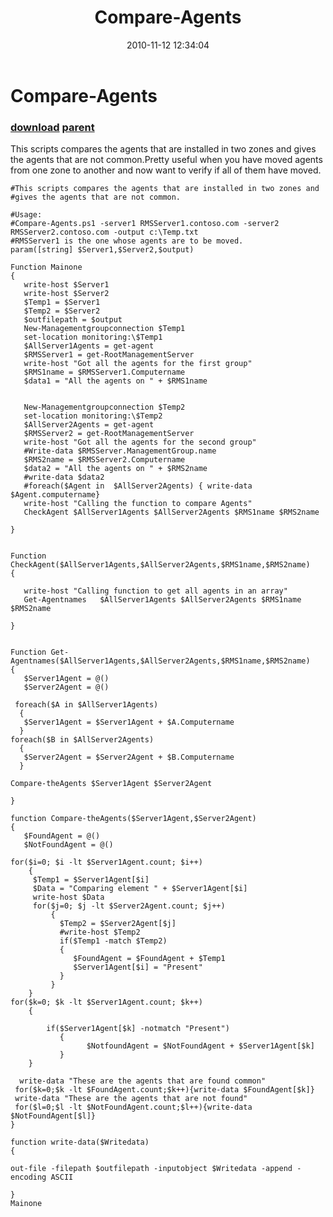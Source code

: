 ﻿---
pid:            2359
parent:         2357
children:       
poster:         Parag Waghmare
title:          Compare-Agents
date:           2010-11-12 12:34:04
description:    This scripts compares the agents that are installed in two zones and gives the agents that are not common.Pretty useful when you have moved agents from one zone to another and now want to verify if all of them have moved.

format:         posh
---

# Compare-Agents

### [download](2359.ps1) [parent](2357.md) 

This scripts compares the agents that are installed in two zones and gives the agents that are not common.Pretty useful when you have moved agents from one zone to another and now want to verify if all of them have moved.


```posh
#This scripts compares the agents that are installed in two zones and
#gives the agents that are not common.

#Usage:
#Compare-Agents.ps1 -server1 RMSServer1.contoso.com -server2 RMSServer2.contoso.com -output c:\Temp.txt
#RMSServer1 is the one whose agents are to be moved.
param([string] $Server1,$Server2,$output)

Function Mainone
{
   write-host $Server1
   write-host $Server2
   $Temp1 = $Server1
   $Temp2 = $Server2
   $outfilepath = $output
   New-Managementgroupconnection $Temp1
   set-location monitoring:\$Temp1
   $AllServer1Agents = get-agent
   $RMSServer1 = get-RootManagementServer
   write-host "Got all the agents for the first group"
   $RMS1name = $RMSServer1.Computername 
   $data1 = "All the agents on " + $RMS1name
  

   New-Managementgroupconnection $Temp2
   set-location monitoring:\$Temp2
   $AllServer2Agents = get-agent
   $RMSServer2 = get-RootManagementServer
   write-host "Got all the agents for the second group"
   #Write-data $RMSServer.ManagementGroup.name
   $RMS2name = $RMSServer2.Computername
   $data2 = "All the agents on " + $RMS2name
   #write-data $data2
   #foreach($Agent in  $AllServer2Agents) { write-data $Agent.computername}
   write-host "Calling the function to compare Agents"
   CheckAgent $AllServer1Agents $AllServer2Agents $RMS1name $RMS2name

}


Function CheckAgent($AllServer1Agents,$AllServer2Agents,$RMS1name,$RMS2name)
{
   
   write-host "Calling function to get all agents in an array"
   Get-Agentnames   $AllServer1Agents $AllServer2Agents $RMS1name $RMS2name
   
}


Function Get-Agentnames($AllServer1Agents,$AllServer2Agents,$RMS1name,$RMS2name)
{
   $Server1Agent = @() 
   $Server2Agent = @()
 
 foreach($A in $AllServer1Agents)
  {
   $Server1Agent = $Server1Agent + $A.Computername
  }
foreach($B in $AllServer2Agents)
  {
   $Server2Agent = $Server2Agent + $B.Computername
  }
   
Compare-theAgents $Server1Agent $Server2Agent
 
}

function Compare-theAgents($Server1Agent,$Server2Agent)
{
   $FoundAgent = @()
   $NotFoundAgent = @()
   
for($i=0; $i -lt $Server1Agent.count; $i++)
    {
     $Temp1 = $Server1Agent[$i]
     $Data = "Comparing element " + $Server1Agent[$i]
     write-host $Data
     for($j=0; $j -lt $Server2Agent.count; $j++)
         {
           $Temp2 = $Server2Agent[$j]
           #write-host $Temp2
           if($Temp1 -match $Temp2) 
           {
              $FoundAgent = $FoundAgent + $Temp1 
              $Server1Agent[$i] = "Present"
           }                   
         }
    }
for($k=0; $k -lt $Server1Agent.count; $k++)
    {
      
        if($Server1Agent[$k] -notmatch "Present")
           {
                 $NotfoundAgent = $NotFoundAgent + $Server1Agent[$k]
           }
    }

  write-data "These are the agents that are found common"
 for($k=0;$k -lt $FoundAgent.count;$k++){write-data $FoundAgent[$k]}
 write-data "These are the agents that are not found"
 for($l=0;$l -lt $NotFoundAgent.count;$l++){write-data $NotFoundAgent[$l]}
}

function write-data($Writedata)
{

out-file -filepath $outfilepath -inputobject $Writedata -append -encoding ASCII

}
Mainone
```
